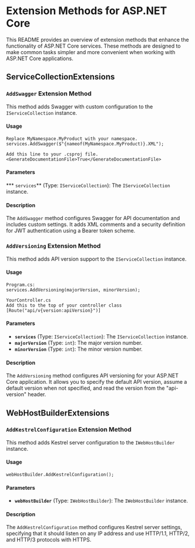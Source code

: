 # Extension Methods for ASP.NET Core

This README provides an overview of extension methods that enhance the functionality of ASP.NET Core services. These methods are designed to make common tasks simpler and more convenient when working with ASP.NET Core applications.

## ServiceCollectionExtensions

### `AddSwagger` Extension Method

This method adds Swagger with custom configuration to the `IServiceCollection` instance.

#### Usage
    Replace MyNamespace.MyProduct with your namespace.
    services.AddSwagger($"{nameof(MyNamespace.MyProduct)}.XML");

    Add this line to your .csproj file.
    <GenerateDocumentationFile>True</GenerateDocumentationFile>

#### Parameters

*** `services`** (Type: `IServiceCollection`): The `IServiceCollection` instance.

#### Description

The `AddSwagger` method configures Swagger for API documentation and includes custom settings. It adds XML comments and a security definition for JWT authentication using a Bearer token scheme.

### `AddVersioning` Extension Method

This method adds API version support to the `IServiceCollection` instance.

#### Usage
    
    Program.cs:
    services.AddVersioning(majorVersion, minorVersion);

    YourController.cs
    Add this to the top of your controller class
    [Route("api/v{version:apiVersion}")]

#### Parameters

*   **`services`** (Type: `IServiceCollection`): The `IServiceCollection` instance.
*   **`majorVersion`** (Type: `int`): The major version number.
*   **`minorVersion`** (Type: `int`): The minor version number.

#### Description

The `AddVersioning` method configures API versioning for your ASP.NET Core application. It allows you to specify the default API version, assume a default version when not specified, and read the version from the "api-version" header.

## WebHostBuilderExtensions

### `AddKestrelConfiguration` Extension Method

This method adds Kestrel server configuration to the `IWebHostBuilder` instance.

#### Usage

    webHostBuilder.AddKestrelConfiguration();
    

#### Parameters

*   **`webHostBuilder`** (Type: `IWebHostBuilder`): The `IWebHostBuilder` instance.

#### Description

The `AddKestrelConfiguration` method configures Kestrel server settings, specifying that it should listen on any IP address and use HTTP/1.1, HTTP/2, and HTTP/3 protocols with HTTPS.

